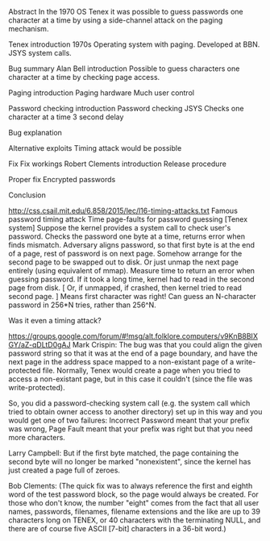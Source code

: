 
Abstract
    In the 1970 OS Tenex it was possible to guess passwords one character at a time by using a side-channel attack on the paging mechanism.

Tenex introduction
    1970s
    Operating system with paging.
    Developed at BBN.
    JSYS system calls.

Bug summary
    Alan Bell introduction
    Possible to guess characters one character at a time by checking page access.

Paging introduction
    Paging hardware
    Much user control

Password checking introduction
    Password checking JSYS
    Checks one character at a time
    3 second delay

Bug explanation

Alternative exploits
    Timing attack would be possible

Fix
    Fix workings
    Robert Clements introduction
    Release procedure

Proper fix
    Encrypted passwords

Conclusion





http://css.csail.mit.edu/6.858/2015/lec/l16-timing-attacks.txt
Famous password timing attack
    Time page-faults for password guessing [Tenex system]
    Suppose the kernel provides a system call to check user's password.
      Checks the password one byte at a time, returns error when finds mismatch.
    Adversary aligns password, so that first byte is at the end of a page,
      rest of password is on next page.
    Somehow arrange for the second page to be swapped out to disk.
      Or just unmap the next page entirely (using equivalent of mmap).
    Measure time to return an error when guessing password.
      If it took a long time, kernel had to read in the second page from disk.
      [ Or, if unmapped, if crashed, then kernel tried to read second page. ]
      Means first character was right!
    Can guess an N-character password in 256*N tries, rather than 256^N.



Was it even a timing attack?

https://groups.google.com/forum/#!msg/alt.folklore.computers/v9KnB8BIXGY/aZ-qDLtD0gAJ
Mark Crispin:
The bug was that you could align the given password string so that it
was at the end of a page boundary, and have the next page in the
address space mapped to a non-existant page of a write-protected file.
Normally, Tenex would create a page when you tried to access a
non-existant page, but in this case it couldn't (since the file was
write-protected).

So, you did a password-checking system call (e.g. the system call
which tried to obtain owner access to another directory) set up in
this way and you would get one of two failures: Incorrect Password
meant that your prefix was wrong, Page Fault meant that your prefix
was right but that you need more characters.

Larry Campbell:
But if the first byte matched, the page containing the second byte will no
longer be marked "nonexistent", since the kernel has just created a page
full of zeroes.

Bob Clements:
(The quick fix was to always reference the first and eighth word
of the test password block, so the page would always be created.
For those who don't know, the number "eight" comes from the
fact that all user names, passwords, filenames, filename extensions
and the like are up to 39 characters long on TENEX, or 40 characters
with the terminating NULL, and there are of course five ASCII [7-bit]
characters in a 36-bit word.)
